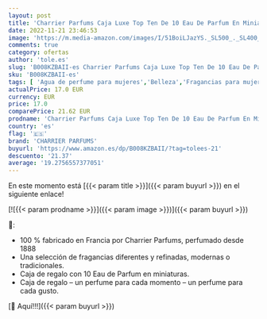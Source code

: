 ```yaml
---
layout: post
title: 'Charrier Parfums Caja Luxe Top Ten De 10 Eau De Parfum En Miniaturas Color Rojo 52 7 ml'
date: 2022-11-21 23:46:53
image: 'https://m.media-amazon.com/images/I/51BoiLJazYS._SL500_._SL400_.jpg'
comments: true
category: ofertas
author: 'tole.es'
slug: 'B008KZBAII-es Charrier Parfums Caja Luxe Top Ten De 10 Eau De Parfum En...'
sku: 'B008KZBAII-es'
tags: [ 'Agua de perfume para mujeres','Belleza','Fragancias para mujeres','Perfumes y fragancias','charrier parfums','de','eau','parfum','🇪🇸', ]
actualPrice: 17.0 EUR
currency: EUR
price: 17.0
comparePrice: 21.62 EUR
prodname: 'Charrier Parfums Caja Luxe Top Ten De 10 Eau De Parfum En Miniaturas Color Rojo 52 7 ml'
country: 'es'
flag: '🇪🇸'
brand: 'CHARRIER PARFUMS'
buyurl: 'https://www.amazon.es/dp/B008KZBAII/?tag=tolees-21'
descuento: '21.37'
average: '19.2756557377051'
---
```


En este momento está [{{< param title >}}]({{< param buyurl >}}) en el siguiente enlace!

[![{{< param prodname >}}]({{< param image >}})]({{< param buyurl >}})

🔎:

- 100 % fabricado en Francia por Charrier Parfums, perfumado desde 1888
- Una selección de fragancias diferentes y refinadas, modernas o tradicionales.
- Caja de regalo con 10 Eau de Parfum en miniaturas.
- Caja de regalo – un perfume para cada momento – un perfume para cada gusto.

[🛒 Aquí!!!]({{< param buyurl >}})
